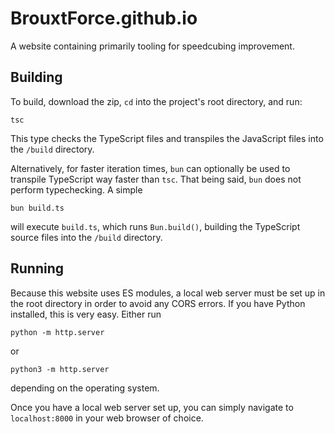 # BrouxtForce.github.io

A website containing primarily tooling for speedcubing improvement.

## Building
To build, download the zip, `cd` into the project's root directory, and run:

```shell
tsc
```

This type checks the TypeScript files and transpiles the JavaScript files into the `/build` directory.

Alternatively, for faster iteration times, `bun` can optionally be used to transpile TypeScript way faster than `tsc`. That being said, `bun` does not perform typechecking. A simple

```shell
bun build.ts
```

will execute `build.ts`, which runs `Bun.build()`, building the TypeScript source files into the `/build` directory.

## Running
Because this website uses ES modules, a local web server must be set up in the root directory in order to avoid any CORS errors. If you have Python installed, this is very easy. Either run

```shell
python -m http.server
```

or

```shell
python3 -m http.server
```

depending on the operating system.

Once you have a local web server set up, you can simply navigate to `localhost:8000` in your web browser of choice.
